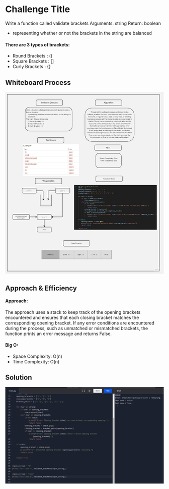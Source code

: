# Challenge Title

Write a function called validate brackets
Arguments: string
Return: boolean

- representing whether or not the brackets in the string are balanced

#### There are 3 types of brackets:

- Round Brackets : ()
- Square Brackets : []
- Curly Brackets : {}

## Whiteboard Process

![ white board](<../code_challenge13(stack_queue_brackets)/assets/stack_queue_brackets.jpg>)

## Approach & Efficiency

#### **Approach:**

The approach uses a stack to keep track of the opening brackets encountered and ensures that each closing bracket matches the corresponding opening bracket. If any error conditions are encountered during the process, such as unmatched or mismatched brackets, the function prints an error message and returns False.

#### **Big O:**

- Space Complexity: O(n)
- Time Complexity: O(n)

## Solution

![Solution](<../code_challenge13(stack_queue_brackets)/assets/run_stack_queue_brackets.png>)
